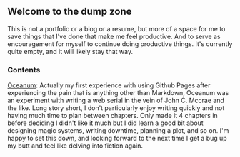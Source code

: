 ## Welcome to the dump zone

This is not a portfolio or a blog or a resume, but more of a space for me to save things that I've done that make me feel productive. And to serve as encouragement for myself to continue doing productive things. It's currently quite empty, and it will likely stay that way.

### Contents

[Oceanum](https://eriksoninfo.github.io/):
Actually my first experience with using Github Pages after experiencing the pain that is anything other than Markdown, Oceanum was an experiment with writing a web serial in the vein of John C. Mccrae and the like. Long story short, I don't particularly enjoy writing quickly and not having much time to plan between chapters. Only made it 4 chapters in before deciding I didn't like it much but I did learn a good bit about designing magic systems, writing downtime, planning a plot, and so on. I'm happy to set this down, and looking forward to the next time I get a bug up my butt and feel like delving into fiction again.